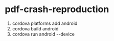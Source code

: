 # pdf-crash-reproduction

1) cordova platforms add android
2) cordova build android
3) cordova run android --device
